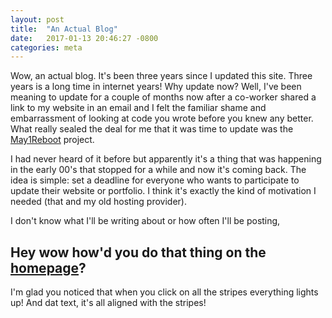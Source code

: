 ```yaml
---
layout: post
title:  "An Actual Blog"
date:   2017-01-13 20:46:27 -0800
categories: meta
---
```

Wow, an actual blog. It's been three years since I updated this site. Three years is a long time in
internet years! Why update now? Well, I've been meaning to update for a couple
of months now after a co-worker shared a link to my website in an email and I
felt the familiar shame and embarrassment of looking at code you wrote before
you knew any better. What really sealed the deal for me that it was time to
update was the [May1Reboot](https://www.may1reboot.com/#/) project.

I had never heard of it before but apparently it's a thing that was happening in
the early 00's that stopped for a while and now it's coming back. The idea is simple:
set a deadline for everyone who wants to participate to update their website
or portfolio. I think it's exactly the kind of motivation I needed (that and my
old hosting provider).

I don't know what I'll be writing about or how often I'll be posting,

## Hey wow how'd you do that thing on the [homepage](/)?

I'm glad you noticed that when you click on all the stripes everything lights up!
And dat text, it's all aligned with the stripes!
